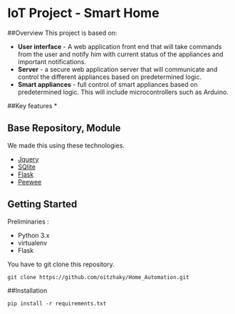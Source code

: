 # **IoT Project - Smart Home**

##Overview
This project is based on:
* **User interface** - A web application front end that will take commands from the user and notify him with current status of the appliances and important notifications.
* **Server** - a secure web application server that will communicate and control the different appliances based on predetermined logic.
* **Smart appliances** - full control of smart appliances based on predetermined logic. This will include microcontrollers such as Arduino.

##Key features
* 

## Base Repository, Module
We made this using these technologies.

* [Jquery](https://jquery.com/)
* [SQlite](https://www.sqlite.org)
* [Flask](http://flask.pocoo.org) 
* [Peewee](http://docs.peewee-orm.com/en/latest/)

## Getting Started
Preliminaries :
* Python 3.x
* virtualenv
* Flask

You have to git clone this repository.
```
git clone https://github.com/oitzhaky/Home_Automation.git
```
##Installation 

```
pip install -r requirements.txt
```

